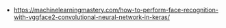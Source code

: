 
- https://machinelearningmastery.com/how-to-perform-face-recognition-with-vggface2-convolutional-neural-network-in-keras/
